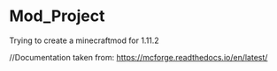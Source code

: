# Mod_Project
Trying to create a minecraftmod for 1.11.2

//Documentation taken from:
  https://mcforge.readthedocs.io/en/latest/
